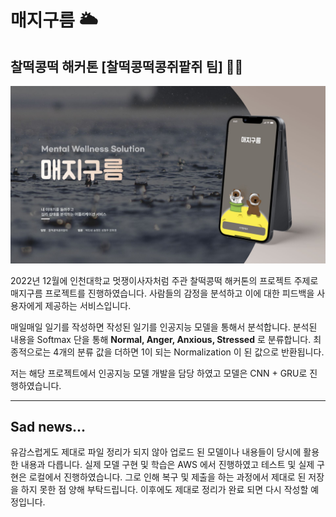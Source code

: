# 매지구름 🌥️
## 찰떡콩떡 해커톤 [찰떡콩떡콩쥐팥쥐 팀] 🍡🐰

![](./docs/fig1.jpg)

2022년 12월에 인천대학교 멋쟁이사자처럼 주관 찰떡콩떡 해커톤의 프로젝트 주제로 매지구름 프로젝트를 진행하였습니다. 사람들의 감정을 분석하고 이에 대한 피드백을 사용자에게 제공하는 서비스입니다.

매일매일 일기를 작성하면 작성된 일기를 인공지능 모델을 통해서 분석합니다. 분석된 내용을 Softmax 단을 통해 **Normal, Anger, Anxious, Stressed** 로 분류합니다. 최종적으로는 4개의 분류 값을 더하면 1이 되는 Normalization 이 된 값으로 반환됩니다. 

저는 해당 프로젝트에서 인공지능 모델 개발을 담당 하였고 모델은 CNN + GRU로 진행하였습니다.

---
## Sad news...

유감스럽게도 제대로 파일 정리가 되지 않아 업로드 된 모델이나 내용들이 당시에 활용한 내용과 다릅니다. 실제 모델 구현 및 학습은 AWS 에서 진행하였고 테스트 및 실제 구현은 로컬에서 진행하였습니다. 그로 인해 복구 및 제출을 하는 과정에서 제대로 된 저장을 하지 못한 점 양해 부탁드립니다. 이후에도 제대로 정리가 완료 되면 다시 작성할 예정입니다.